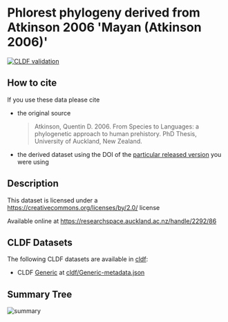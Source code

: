 # Phlorest phylogeny derived from Atkinson 2006 'Mayan (Atkinson 2006)'

[![CLDF validation](https://github.com/phlorest/atkinson2006/workflows/CLDF-validation/badge.svg)](https://github.com/phlorest/atkinson2006/actions?query=workflow%3ACLDF-validation)

## How to cite

If you use these data please cite
- the original source
  > Atkinson, Quentin D. 2006. From Species to Languages: a phylogenetic approach to human prehistory. PhD Thesis, University of Auckland, New Zealand.
- the derived dataset using the DOI of the [particular released version](../../releases/) you were using

## Description


This dataset is licensed under a https://creativecommons.org/licenses/by/2.0/ license

Available online at https://researchspace.auckland.ac.nz/handle/2292/86


## CLDF Datasets

The following CLDF datasets are available in [cldf](cldf):

- CLDF [Generic](https://github.com/cldf/cldf/tree/master/modules/Generic) at [cldf/Generic-metadata.json](cldf/Generic-metadata.json)

## Summary Tree

![summary](./summary_tree.svg)